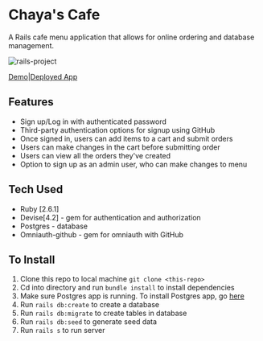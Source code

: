# Chaya's Cafe
A Rails cafe menu application that allows for online ordering and database management.

 ![rails-project](app/assets/images/rails-project.gif)


[Demo](https://www.loom.com/share/66ef19f38983478880cd956d34fb10fd)|[Deployed App](https://rails-cafe-online-ordering.herokuapp.com/)

## Features

* Sign up/Log in with authenticated password
* Third-party authentication options for signup using GitHub
* Once signed in, users can add items to a cart and submit orders
* Users can make changes in the cart before submitting order
* Users can view all the orders they've created
* Option to sign up as an admin user, who can make changes to menu


## Tech Used

* Ruby [2.6.1]
* Devise[4.2] - gem for authentication and authorization
* Postgres - database
* Omniauth-github - gem for omniauth with GitHub

## To Install

1. Clone this repo to local machine `git clone <this-repo>`
2. Cd into directory and run `bundle install` to install dependencies
3. Make sure Postgres app is running. To install Postgres app, go [here](https://www.postgresql.org/download/)
4. Run `rails db:create` to create a database
5. Run `rails db:migrate` to create tables in database
6. Run `rails db:seed` to generate seed data
7. Run `rails s` to run server